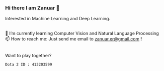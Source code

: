 ### Hi there I am Zanuar 👋

<!--
**zanuarts/zanuarts** is a ✨ _special_ ✨ repository because its `README.md` (this file) appears on your GitHub profile.

Here are some ideas to get you started:

- 🔭 I’m currently working on ...
- 🌱 I’m currently learning ...
- 👯 I’m looking to collaborate on ...
- 🤔 I’m looking for help with ...
- 💬 Ask me about ...
- 📫 How to reach me: ...
- 😄 Pronouns: ...
- ⚡ Fun fact: ...
-->

Interested in Machine Learning and Deep Learning.

<br>🌱 I’m currently learning Computer Vision and Natural Language Processing
<br>📫 How to reach me: Just send me email to zanuar.er@gmail.com !

<br>Want to play together?
```
Dota 2 ID : 413203599
```
